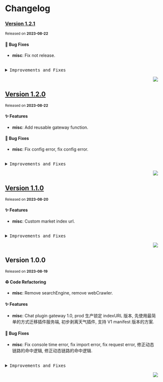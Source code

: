 <a name="readme-top"></a>

# Changelog

### [Version&nbsp;1.2.1](https://github.com/lobehub/chat-plugins-gateway/compare/v1.2.0...v1.2.1)

<sup>Released on **2023-08-22**</sup>

#### 🐛 Bug Fixes

- **misc**: Fix not release.

<br/>

<details>
<summary><kbd>Improvements and Fixes</kbd></summary>

#### What's fixed

- **misc**: Fix not release ([3a0d30f](https://github.com/lobehub/chat-plugins-gateway/commit/3a0d30f))

</details>

<div align="right">

[![](https://img.shields.io/badge/-BACK_TO_TOP-151515?style=flat-square)](#readme-top)

</div>

## [Version&nbsp;1.2.0](https://github.com/lobehub/chat-plugins-gateway/compare/v1.1.0...v1.2.0)

<sup>Released on **2023-08-22**</sup>

#### ✨ Features

- **misc**: Add reusable gateway function.

#### 🐛 Bug Fixes

- **misc**: Fix config error, fix config error.

<br/>

<details>
<summary><kbd>Improvements and Fixes</kbd></summary>

#### What's improved

- **misc**: Add reusable gateway function ([eba16ab](https://github.com/lobehub/chat-plugins-gateway/commit/eba16ab))

#### What's fixed

- **misc**: Fix config error ([96ed006](https://github.com/lobehub/chat-plugins-gateway/commit/96ed006))
- **misc**: Fix config error ([25fbd18](https://github.com/lobehub/chat-plugins-gateway/commit/25fbd18))

</details>

<div align="right">

[![](https://img.shields.io/badge/-BACK_TO_TOP-151515?style=flat-square)](#readme-top)

</div>

## [Version&nbsp;1.1.0](https://github.com/lobehub/chat-plugin-market/compare/v1.0.0...v1.1.0)

<sup>Released on **2023-08-20**</sup>

#### ✨ Features

- **misc**: Custom market index url.

<br/>

<details>
<summary><kbd>Improvements and Fixes</kbd></summary>

#### What's improved

- **misc**: Custom market index url, closes [#3](https://github.com/lobehub/chat-plugin-market/issues/3) ([14cd4b2](https://github.com/lobehub/chat-plugin-market/commit/14cd4b2))

</details>

<div align="right">

[![](https://img.shields.io/badge/-BACK_TO_TOP-151515?style=flat-square)](#readme-top)

</div>

## Version&nbsp;1.0.0

<sup>Released on **2023-08-19**</sup>

#### ♻ Code Refactoring

- **misc**: Remove searchEngine, remove webCrawler.

#### ✨ Features

- **misc**: Chat plugin gateway 1.0, prod 生产锁定 indexURL 版本, 先使用最简单的方式迁移插件服务端, 初步剥离天气插件, 支持 V1 manifest 版本的方案.

#### 🐛 Bug Fixes

- **misc**: Fix console time error, fix import error, fix request error, 修正动态链路的命中逻辑, 修正动态链路的命中逻辑.

<br/>

<details>
<summary><kbd>Improvements and Fixes</kbd></summary>

#### Code refactoring

- **misc**: Remove searchEngine ([d0fc888](https://github.com/lobehub/chat-plugin-market/commit/d0fc888))
- **misc**: Remove webCrawler ([91663ea](https://github.com/lobehub/chat-plugin-market/commit/91663ea))

#### What's improved

- **misc**: Chat plugin gateway 1.0, closes [#2](https://github.com/lobehub/chat-plugin-market/issues/2) ([788a30a](https://github.com/lobehub/chat-plugin-market/commit/788a30a))
- **misc**: Prod 生产锁定 indexURL 版本 ([80cdafb](https://github.com/lobehub/chat-plugin-market/commit/80cdafb))
- **misc**: 先使用最简单的方式迁移插件服务端 ([eaf26bd](https://github.com/lobehub/chat-plugin-market/commit/eaf26bd))
- **misc**: 初步剥离天气插件, closes [#1](https://github.com/lobehub/chat-plugin-market/issues/1) ([ecf1c4c](https://github.com/lobehub/chat-plugin-market/commit/ecf1c4c))
- **misc**: 支持 V1 manifest 版本的方案 ([8f26a6c](https://github.com/lobehub/chat-plugin-market/commit/8f26a6c))

#### What's fixed

- **misc**: Fix console time error ([1cd882c](https://github.com/lobehub/chat-plugin-market/commit/1cd882c))
- **misc**: Fix import error ([a9fa133](https://github.com/lobehub/chat-plugin-market/commit/a9fa133))
- **misc**: Fix request error ([d8bb922](https://github.com/lobehub/chat-plugin-market/commit/d8bb922))
- **misc**: 修正动态链路的命中逻辑 ([beb14eb](https://github.com/lobehub/chat-plugin-market/commit/beb14eb))
- **misc**: 修正动态链路的命中逻辑 ([525654f](https://github.com/lobehub/chat-plugin-market/commit/525654f))

</details>

<div align="right">

[![](https://img.shields.io/badge/-BACK_TO_TOP-151515?style=flat-square)](#readme-top)

</div>
